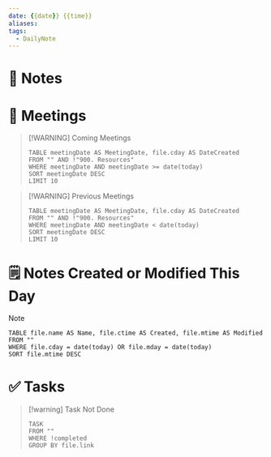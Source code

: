 ```yaml
---
date: {{date}} {{time}}
aliases: 
tags:
  - DailyNote
---
```


# 📝 Notes



# 📆 Meetings

> [!WARNING] Coming Meetings
> ```dataview
> TABLE meetingDate AS MeetingDate, file.cday AS DateCreated
> FROM "" AND !"900. Resources"
> WHERE meetingDate AND meetingDate >= date(today)
> SORT meetingDate DESC
> LIMIT 10
> ```


> [!WARNING] Previous Meetings
> ```dataview
> TABLE meetingDate AS MeetingDate, file.cday AS DateCreated
> FROM "" AND !"900. Resources"
> WHERE meetingDate AND meetingDate < date(today)
> SORT meetingDate DESC
> LIMIT 10
> ```

# 🗒️ Notes Created or Modified This Day
> [!NOTE]
> ```dataview
> TABLE file.name AS Name, file.ctime AS Created, file.mtime AS Modified
> FROM ""
> WHERE file.cday = date(today) OR file.mday = date(today)
> SORT file.mtime DESC
> ```

# ✅ Tasks

> [!warning] Task Not Done
> ```dataview
> TASK 
> FROM ""
> WHERE !completed
> GROUP BY file.link
> ```





